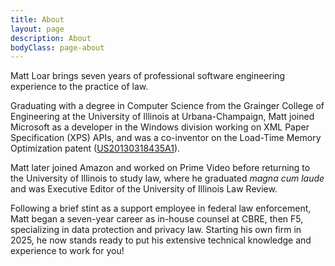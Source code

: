 ```yaml
---
title: About
layout: page
description: About
bodyClass: page-about
---
```


Matt Loar brings seven years of professional software engineering experience
to the practice of law.

Graduating with a degree in Computer Science from the Grainger College of Engineering at the
University of Illinois at Urbana-Champaign, Matt joined Microsoft as a developer in the Windows
division working on XML Paper Specification (XPS) APIs, and was a co-inventor on the Load-Time
Memory Optimization patent
([US20130318435A1](https://patents.google.com/patent/US20130318435A1/en)).

Matt later joined Amazon and worked on Prime Video before returning to the University of Illinois to
study law, where he graduated *magna cum laude* and was Executive Editor of the University of
Illinois Law Review.

Following a brief stint as a support employee in federal law enforcement, Matt began a seven-year
career as in-house counsel at CBRE, then F5, specializing in data protection and privacy law.
Starting his own firm in 2025, he now stands ready to put his extensive technical knowledge and
experience to work for you!
